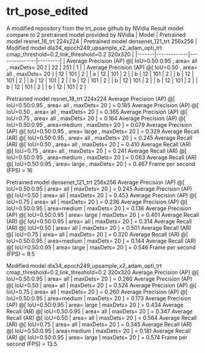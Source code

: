 # trt_pose_edited
A modified repository from the trt_pose github by NVidia 
Result model compare to 2 pretrained model provided by NVidia
| Model | Pretrained model resnet_18_trt 224x224 | Pretrained model densenet_121_trt 256x256 | Modified model dla34_epoch249_upsample_x2_adam_opti_trt cmap_threshold=0.2,link_threshold=0.2 320x320 |
|-------|-------------|---------------|---------|
| Average Precision  (AP) @[ IoU=0.50:0.95 , area=   all , maxDets= 20 ] | 22 | 251 | 1 |
| Average Precision  (AP) @[ IoU=0.50      , area=   all , maxDets= 20 ] | 12 | 101 | 2 |
| a | 12 | 101 | 2 |
| b | 12 | 101 | 2 |
| b | 12 | 101 | 2 |
| b | 12 | 101 | 2 |
| b | 12 | 101 | 2 |
| b | 12 | 101 | 2 |
| b | 12 | 101 | 2 |
| b | 12 | 101 | 2 |
| b | 12 | 101 | 2 |



Pretrained model resnet_18_trt 224x224
 Average Precision  (AP) @[ IoU=0.50:0.95 , area=   all , maxDets= 20 ] = 0.185
 Average Precision  (AP) @[ IoU=0.50      , area=   all , maxDets= 20 ] = 0.365
 Average Precision  (AP) @[ IoU=0.75      , area=   all , maxDets= 20 ] = 0.164
 Average Precision  (AP) @[ IoU=0.50:0.95 , area=medium , maxDets= 20 ] = 0.079
 Average Precision  (AP) @[ IoU=0.50:0.95 , area= large , maxDets= 20 ] = 0.329
 Average Recall     (AR) @[ IoU=0.50:0.95 , area=   all , maxDets= 20 ] = 0.245
 Average Recall     (AR) @[ IoU=0.50      , area=   all , maxDets= 20 ] = 0.410
 Average Recall     (AR) @[ IoU=0.75      , area=   all , maxDets= 20 ] = 0.241
 Average Recall     (AR) @[ IoU=0.50:0.95 , area=medium , maxDets= 20 ] = 0.083
 Average Recall     (AR) @[ IoU=0.50:0.95 , area= large , maxDets= 20 ] = 0.467
 Frame per second   (FPS) = 16

Pretrained model densenet_121_trt 256x256
 Average Precision  (AP) @[ IoU=0.50:0.95 | area=   all | maxDets= 20 ] = 0.245
 Average Precision  (AP) @[ IoU=0.50      | area=   all | maxDets= 20 ] = 0.453
 Average Precision  (AP) @[ IoU=0.75      | area=   all | maxDets= 20 ] = 0.236
 Average Precision  (AP) @[ IoU=0.50:0.95 | area=medium | maxDets= 20 ] = 0.136
 Average Precision  (AP) @[ IoU=0.50:0.95 | area= large | maxDets= 20 ] = 0.401
 Average Recall     (AR) @[ IoU=0.50:0.95 | area=   all | maxDets= 20 ] = 0.314
 Average Recall     (AR) @[ IoU=0.50      | area=   all | maxDets= 20 ] = 0.501
 Average Recall     (AR) @[ IoU=0.75      | area=   all | maxDets= 20 ] = 0.320
 Average Recall     (AR) @[ IoU=0.50:0.95 | area=medium | maxDets= 20 ] = 0.144
 Average Recall     (AR) @[ IoU=0.50:0.95 | area= large | maxDets= 20 ] = 0.546
 Frame per second   (FPS) = 9.5

Modified model dla34_epoch249_upsample_x2_adam_opti_trt cmap_threshold=0.2,link_threshold=0.2 320x320
 Average Precision  (AP) @[ IoU=0.50:0.95 | area=   all | maxDets= 20 ] = 0.280
 Average Precision  (AP) @[ IoU=0.50      | area=   all | maxDets= 20 ] = 0.524
 Average Precision  (AP) @[ IoU=0.75      | area=   all | maxDets= 20 ] = 0.260
 Average Precision  (AP) @[ IoU=0.50:0.95 | area=medium | maxDets= 20 ] = 0.173
 Average Precision  (AP) @[ IoU=0.50:0.95 | area= large | maxDets= 20 ] = 0.434
 Average Recall     (AR) @[ IoU=0.50:0.95 | area=   all | maxDets= 20 ] = 0.347
 Average Recall     (AR) @[ IoU=0.50      | area=   all | maxDets= 20 ] = 0.564
 Average Recall     (AR) @[ IoU=0.75      | area=   all | maxDets= 20 ] = 0.345
 Average Recall     (AR) @[ IoU=0.50:0.95 | area=medium | maxDets= 20 ] = 0.181
 Average Recall     (AR) @[ IoU=0.50:0.95 | area= large | maxDets= 20 ] = 0.574
 Frame per second   (FPS) = 13.5
